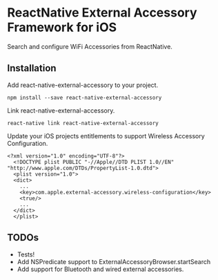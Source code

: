 # ReactNative External Accessory Framework for iOS

Search and configure WiFi Accessories from ReactNative. 

## Installation

Add react-native-external-accessory to your project.

```npm install --save react-native-external-accessory```

Link react-native-external-accessory.

```react-native link react-native-external-accessory```

Update your iOS projects entitlements to support Wireless Accessory Configuration.

```
<?xml version="1.0" encoding="UTF-8"?>
  <!DOCTYPE plist PUBLIC "-//Apple//DTD PLIST 1.0//EN" "http://www.apple.com/DTDs/PropertyList-1.0.dtd">
  <plist version="1.0">
  <dict>
    ...
    <key>com.apple.external-accessory.wireless-configuration</key>
    <true/>
    ...
  </dict>
  </plist>
```

## TODOs

* Tests!
* Add NSPredicate support to ExternalAccessoryBrowser.startSearch
* Add support for Bluetooth and wired external accessories.

